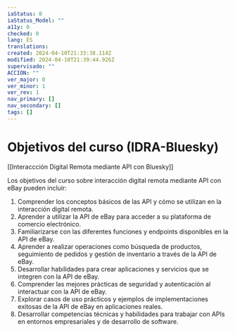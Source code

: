 ```yaml
---
iaStatus: 0
iaStatus_Model: ""
a11y: 0
checked: 0
lang: ES
translations: 
created: 2024-04-10T21:33:38.114Z
modified: 2024-04-10T21:39:44.926Z
supervisado: ""
ACCION: ""
ver_major: 0
ver_minor: 1
ver_rev: 1
nav_primary: []
nav_secondary: []
tags: []
---
```

# Objetivos del curso (IDRA-Bluesky)

[[Interaccción Digital Remota mediante API con Bluesky]]

Los objetivos del curso sobre interacción digital remota mediante API con eBay pueden incluir:

1. Comprender los conceptos básicos de las API y cómo se utilizan en la interacción digital remota.
2. Aprender a utilizar la API de eBay para acceder a su plataforma de comercio electrónico.
3. Familiarizarse con las diferentes funciones y endpoints disponibles en la API de eBay.
4. Aprender a realizar operaciones como búsqueda de productos, seguimiento de pedidos y gestión de inventario a través de la API de eBay.
5. Desarrollar habilidades para crear aplicaciones y servicios que se integren con la API de eBay.
6. Comprender las mejores prácticas de seguridad y autenticación al interactuar con la API de eBay.
7. Explorar casos de uso prácticos y ejemplos de implementaciones exitosas de la API de eBay en aplicaciones reales.
8. Desarrollar competencias técnicas y habilidades para trabajar con APIs en entornos empresariales y de desarrollo de software.
